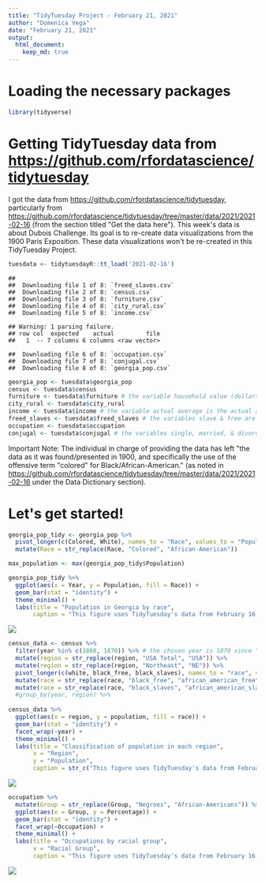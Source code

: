 ```yaml
---
title: "TidyTuesday Project - February 21, 2021"
author: "Domenica Vega"
date: "February 21, 2021"
output: 
  html_document:
    keep_md: true 
---
```




# Loading the necessary packages 

```r
library(tidyverse)
```

# Getting TidyTuesday data from https://github.com/rfordatascience/tidytuesday 

I got the data from https://github.com/rfordatascience/tidytuesday, particularly from https://github.com/rfordatascience/tidytuesday/tree/master/data/2021/2021-02-16 (from the section titled "Get the data here"). This week's data is about Dubois Challenge. Its goal is to re-create data visualizations from the 1900 Paris Exposition. These data visualizations won't be re-created in this TidyTuesday Project. 


```r
tuesdata <- tidytuesdayR::tt_load('2021-02-16')
```

```
## 
## 	Downloading file 1 of 8: `freed_slaves.csv`
## 	Downloading file 2 of 8: `census.csv`
## 	Downloading file 3 of 8: `furniture.csv`
## 	Downloading file 4 of 8: `city_rural.csv`
## 	Downloading file 5 of 8: `income.csv`
```

```
## Warning: 1 parsing failure.
## row col  expected    actual         file
##   1  -- 7 columns 6 columns <raw vector>
```

```
## 	Downloading file 6 of 8: `occupation.csv`
## 	Downloading file 7 of 8: `conjugal.csv`
## 	Downloading file 8 of 8: `georgia_pop.csv`
```

```r
georgia_pop <- tuesdata$georgia_pop
census <- tuesdata$census
furniture <- tuesdata$furniture # the variable household value (dollars) represents the furniture value. 
city_rural <- tuesdata$city_rural
income <- tuesdata$income # the variable actual average is the actual average income.
freed_slaves <- tuesdata$freed_slaves # the variables slave & free are expressed using proportions. 
occupation <- tuesdata$occupation
conjugal <- tuesdata$conjugal # the variables single, married, & divorced and widowed are expressed using percentages.
```

Important Note: The individual in charge of providing the data has left "the data as it was found/presented in 1900, and specifically the use of the offensive term "colored" for Black/African-American." (as noted in https://github.com/rfordatascience/tidytuesday/tree/master/data/2021/2021-02-16 under the Data Dictionary section). 

# Let's get started! 


```r
georgia_pop_tidy <- georgia_pop %>% 
  pivot_longer(c(Colored, White), names_to = "Race", values_to = "Population") %>%
  mutate(Race = str_replace(Race, "Colored", "African-American"))

max_population <- max(georgia_pop_tidy$Population)

georgia_pop_tidy %>% 
  ggplot(aes(x = Year, y = Population, fill = Race)) +
  geom_bar(stat = "identity") + 
  theme_minimal() +
  labs(title = "Population in Georgia by race", 
       caption = "This figure uses TidyTuesday's data from February 16, 2021") 
```

![](Figs/unnamed-chunk-3-1.png)<!-- -->


```r
census_data <- census %>% 
  filter(year %in% c(1860, 1870)) %>% # the chosen year is 1870 since "...the 13th Amendment "officially abolished" slavery in 1865" and the data only includes 1860 and 1870
  mutate(region = str_replace(region, "USA Total", "USA")) %>%
  mutate(region = str_replace(region, "Northeast", "NE")) %>%
  pivot_longer(c(white, black_free, black_slaves), names_to = "race", values_to = "population") %>%
  mutate(race = str_replace(race, "black_free", "african_american_free")) %>%
  mutate(race = str_replace(race, "black_slaves", "african_american_slaves"))
  #group_by(year, region) %>%
  
census_data %>% 
  ggplot(aes(x = region, y = population, fill = race)) +
  geom_bar(stat = "identity") +
  facet_wrap(~year) +
  theme_minimal() + 
  labs(title = "Classification of population in each region", 
       x = "Region", 
       y = "Population", 
       caption = str_c("This figure uses TidyTuesday's data from February 16, 2021\n", "Note: NE stands for Northeast"))
```

![](Figs/unnamed-chunk-4-1.png)<!-- -->


```r
occupation %>% 
  mutate(Group = str_replace(Group, "Negroes", "African-Americans")) %>%
  ggplot(aes(x = Group, y = Percentage)) + 
  geom_bar(stat = "identity") + 
  facet_wrap(~Occupation) + 
  theme_minimal() + 
  labs(title = "Occupations by racial group", 
       x = "Racial Group",
       caption = "This figure uses TidyTuesday's data from February 16, 2021")
```

![](Figs/unnamed-chunk-5-1.png)<!-- -->


